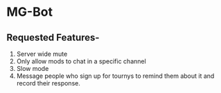 # MG-Bot

## Requested Features-
  1. Server wide mute
  2. Only allow mods to chat in a specific channel
  3. Slow mode
  4. Message people who sign up for tournys to remind them about it and record their response.
